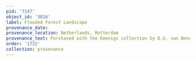 ```yaml
---
pid: '7147'
object_id: '3816'
label: Flooded Forest Landscape
provenance_date:
provenance_location: Netherlands, Rotterdam
provenance_text: Purchased with the Koenigs collection by D.G. van Benuningen
order: '1732'
collection: provenance
---
```


